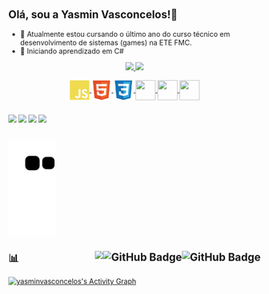 ## Olá, sou a Yasmin Vasconcelos!👋

- 🔭 Atualmente estou cursando o último ano do curso técnico em desenvolvimento de sistemas (games) na ETE FMC.
- 🌱 Iniciando aprendizado em C#
<div align="center">
  <a href="https://github.com/yasminvasconceloss">
  <img height="180em" src="https://github-readme-stats.vercel.app/api?username=yasminvasconceloss&show_icons=true&theme=radical&include_all_commits=true&count_private=true"/>
  <img height="180em" src="https://github-readme-stats.vercel.app/api/top-langs/?username=yasminvasconceloss&layout=compact&langs_count=7&theme=radical"/>
</div>
  
  <div style="display: inline_block" align="center"><br>
  <img align="center" alt="Rafa-Js" height="40" width="40" src="https://raw.githubusercontent.com/devicons/devicon/master/icons/javascript/javascript-plain.svg">
  <img align="center" alt="Rafa-HTML" height="40" width="40" src="https://raw.githubusercontent.com/devicons/devicon/master/icons/html5/html5-original.svg">
  <img align="center" alt="Rafa-CSS" height="40" width="40" src="https://raw.githubusercontent.com/devicons/devicon/master/icons/css3/css3-original.svg">
 <img align="center" height="40" width="40" src="https://cdn.jsdelivr.net/gh/devicons/devicon/icons/git/git-original.svg" />
   <img align="center" height=40" width="40" src="https://cdn.jsdelivr.net/gh/devicons/devicon/icons/arduino/arduino-original.svg" />
   <img align="center" height="40" width="40" src="https://cdn.jsdelivr.net/gh/devicons/devicon/icons/vscode/vscode-original.svg" /> 
  </div>
  
  ##
  
  <div> 
  <a href="https://www.instagram.com/yasminn_vasconceloss/" target="_blank"><img src="https://img.shields.io/badge/-Instagram-%23E4405F?style=for-the-badge&logo=instagram&logoColor=white" target="_blank"></a>
 <a href="https://discord.com/invite/Yasmin_Vasconcelos#0836" target="_blank"><img src="https://img.shields.io/badge/Discord-7289DA?style=for-the-badge&logo=discord&logoColor=white" target="_blank"></a> 
  <a href = "mailto:yasminvasconcelos59@gmail.com"><img src="https://img.shields.io/badge/-Gmail-%23333?style=for-the-badge&logo=gmail&logoColor=white" target="_blank"></a>
  <a href="https://www.linkedin.com/in/yasmin-vasconcelos-703331239/" target="_blank"><img src="https://img.shields.io/badge/-LinkedIn-%230077B5?style=for-the-badge&logo=linkedin&logoColor=white" target="_blank"></a> 
 

##
![Snake animation](https://github.com/yasminvasconceloss/yasminvasconceloss/blob/output/github-contribution-grid-snake.svg)
##
 
</div>
  
  
  ## 📊 <img align="right" src="https://img.shields.io/github/stars/yasminvasconceloss?label=Stars&style=social" alt="GitHub Badge"> <a href="https://github.com/yasminvasconceloss?tab=followers"><img align="right" src="https://img.shields.io/github/followers/yasminvasconceloss?label=Followers&style=social" alt="GitHub Badge"></a> <a href="https://github.com/yasminvasconceloss">  <img align="right" src="https://komarev.com/ghpvc/?username=yasminvasconceloss"></a>
  


<a href="https://github.com/yasminvasconceloss"><img alt="yasminvasconcelos's Activity Graph"
    src="https://activity-graph.herokuapp.com/graph?username=yasminvasconceloss&bg_color=210A28&color=D93A7C&line=5BCDEC&point=FFFFFF&hide_border=true" /></a>

  
